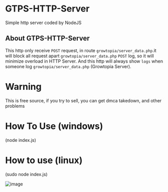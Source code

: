 # GTPS-HTTP-Server
Simple http server coded by NodeJS

## About GTPS-HTTP-Server
This http only receive ``POST`` request, in route ``growtopia/server_data.php``.it will block all request apart ``growtopia/server_data.php`` ``POST`` log, so it will minimize overload in HTTP Server. And this http will always show ``logs`` when someone log ``growtopia/server_data.php`` (Growtopia Server).

# Warning
This is free source, if you try to sell, you can get dmca takedown, and other problems

# How To Use (windows)
(node index.js)

# How to use (linux)
(sudo node index.js)

![image](https://cdn.discordapp.com/attachments/752489288377172000/760470795704336384/unknown.png)


